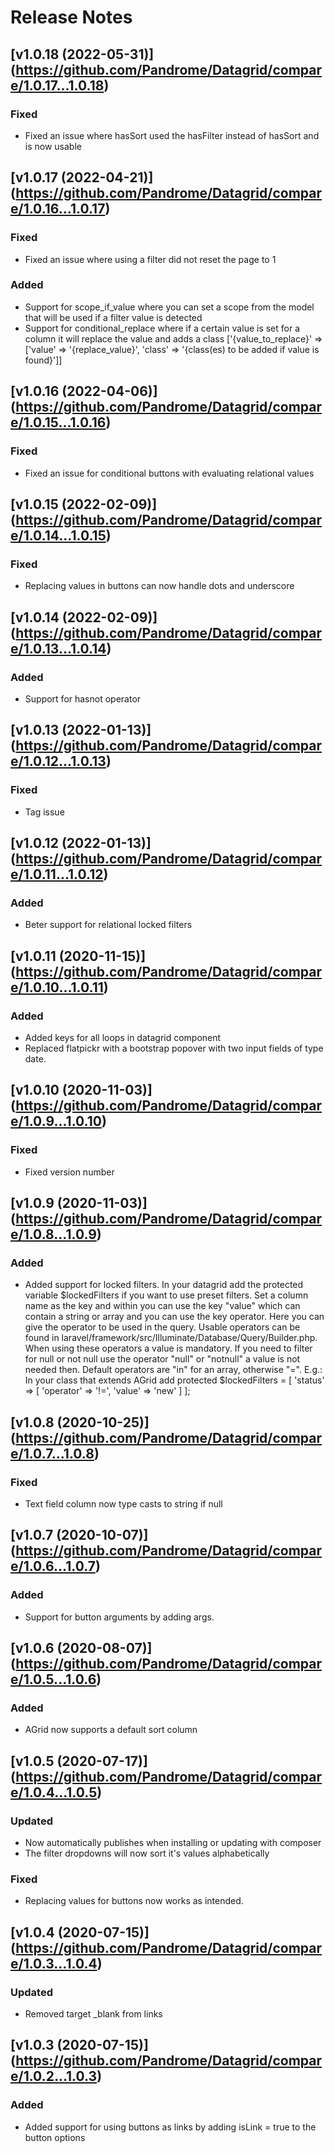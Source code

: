 # Release Notes

## [v1.0.18 (2022-05-31)] (https://github.com/Pandrome/Datagrid/compare/1.0.17...1.0.18)

### Fixed
- Fixed an issue where hasSort used the hasFilter instead of hasSort and is now usable


## [v1.0.17 (2022-04-21)] (https://github.com/Pandrome/Datagrid/compare/1.0.16...1.0.17)

### Fixed
- Fixed an issue where using a filter did not reset the page to 1

### Added
- Support for scope_if_value where you can set a scope from the model that will be used if a filter value is detected
- Support for conditional_replace where if a certain value is set for a column it will replace the value and adds a class ['{value_to_replace}' => ['value' => '{replace_value}', 'class' => '{class(es) to be added if value is found}']]


## [v1.0.16 (2022-04-06)] (https://github.com/Pandrome/Datagrid/compare/1.0.15...1.0.16)

### Fixed
- Fixed an issue for conditional buttons with evaluating relational values


## [v1.0.15 (2022-02-09)] (https://github.com/Pandrome/Datagrid/compare/1.0.14...1.0.15)

### Fixed
- Replacing values in buttons can now handle dots and underscore

## [v1.0.14 (2022-02-09)] (https://github.com/Pandrome/Datagrid/compare/1.0.13...1.0.14)

### Added
- Support for hasnot operator

## [v1.0.13 (2022-01-13)] (https://github.com/Pandrome/Datagrid/compare/1.0.12...1.0.13)

### Fixed
- Tag issue

## [v1.0.12 (2022-01-13)] (https://github.com/Pandrome/Datagrid/compare/1.0.11...1.0.12)

### Added
- Beter support for relational locked filters

## [v1.0.11 (2020-11-15)] (https://github.com/Pandrome/Datagrid/compare/1.0.10...1.0.11)

### Added
- Added keys for all loops in datagrid component
- Replaced flatpickr with a bootstrap popover with two input fields of type date.

## [v1.0.10 (2020-11-03)] (https://github.com/Pandrome/Datagrid/compare/1.0.9...1.0.10)

### Fixed
- Fixed version number

## [v1.0.9 (2020-11-03)] (https://github.com/Pandrome/Datagrid/compare/1.0.8...1.0.9)

### Added
- Added support for locked filters. In your datagrid add the protected variable $lockedFilters if you want to use preset filters. 
  Set a column name as the key and within you can use the key "value" which can contain a string or array 
  and you can use the key operator. Here you can give the operator to be used in the query. Usable operators can be found in
  laravel/framework/src/Illuminate/Database/Query/Builder.php. When using these operators a value is mandatory.
  If you need to filter for null or not null use the operator "null" or "notnull" a value is not needed then.
  Default operators are "in" for an array, otherwise "=".
  E.g.: In your class that extends AGrid add protected $lockedFilters = [ 'status' => [ 'operator' => '!=', 'value' => 'new' ] ];

## [v1.0.8 (2020-10-25)] (https://github.com/Pandrome/Datagrid/compare/1.0.7...1.0.8)

### Fixed
- Text field column now type casts to string if null

## [v1.0.7 (2020-10-07)] (https://github.com/Pandrome/Datagrid/compare/1.0.6...1.0.7)

### Added
- Support for button arguments by adding args.

## [v1.0.6 (2020-08-07)] (https://github.com/Pandrome/Datagrid/compare/1.0.5...1.0.6)

### Added
- AGrid now supports a default sort column

## [v1.0.5 (2020-07-17)] (https://github.com/Pandrome/Datagrid/compare/1.0.4...1.0.5)

### Updated
- Now automatically publishes when installing or updating with composer
- The filter dropdowns will now sort it's values alphabetically

### Fixed
- Replacing values for buttons now works as intended.

## [v1.0.4 (2020-07-15)] (https://github.com/Pandrome/Datagrid/compare/1.0.3...1.0.4)

### Updated
- Removed target _blank from links

## [v1.0.3 (2020-07-15)] (https://github.com/Pandrome/Datagrid/compare/1.0.2...1.0.3)

### Added
- Added support for using buttons as links by adding isLink = true to the button options
